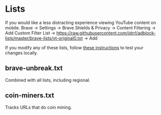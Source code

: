 # Lists

If you would like a less distracting experience viewing YouTube content on mobile. Brave -> Settings -> Brave Shields & Privacy -> Content Filtering -> Add Custom Filter List -> https://raw.githubusercontent.com/jdrrl/adblock-lists/master/brave-lists/yt-original0.txt -> Add   

If you modify any of these lists, follow [these instructions](https://github.com/brave/ad-block/wiki/Testing-ad-block-rule-changes-in-Brave) to test your changes locally.

## brave-unbreak.txt

Combined with all lists, including regional.

## coin-miners.txt

Tracks URLs that do coin mining.

